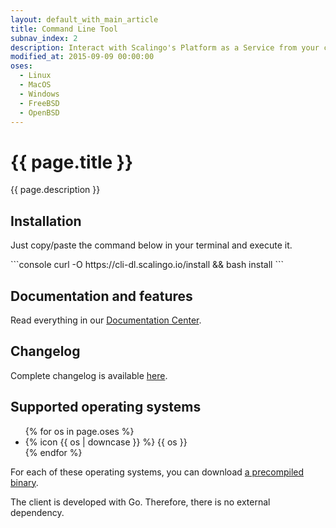```yaml
---
layout: default_with_main_article
title: Command Line Tool
subnav_index: 2
description: Interact with Scalingo's Platform as a Service from your command line.
modified_at: 2015-09-09 00:00:00
oses:
  - Linux
  - MacOS
  - Windows
  - FreeBSD
  - OpenBSD
---
```


<h1 class="text-sc-gray-1 text-sc-title-1 font-bold mb-12">{{ page.title }}</h1>

{{ page.description }}

## Installation

Just copy/paste the command below in your terminal and execute it.

<div class="page-content" markdown="1">
```console
curl -O https://cli-dl.scalingo.io/install && bash install
```
</div>

## Documentation and features

Read everything in our [Documentation Center](/platform/cli/features).

## Changelog

Complete changelog is available [here](/changelog).

## Supported operating systems

<ul class='flex flex-row flex-wrap list-unstyled gap-x-8'>
  {% for os in page.oses %}
    <li class='flex flex-row'>
      <div class="flex flex-row items-center">
        <span class="h-5 w-5 mr-2">{% icon {{ os | downcase }} %}</span>
        {{ os }}
      </div>
    </li>
  {% endfor %}
</ul>

For each of these operating systems, you can download
[a precompiled binary](https://github.com/Scalingo/cli/releases).

The client is developed with Go. Therefore, there is no external dependency.

